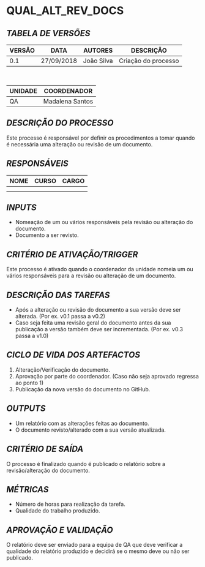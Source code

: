 ﻿QUAL_ALT_REV_DOCS
======

## *TABELA DE VERSÕES*



| VERSÃO | DATA | AUTORES | DESCRIÇÃO |
|--------|------|---------|-----------|
|   0.1     |    27/09/2018  |    João Silva     |       Criação do processo    |
<br>

| UNIDADE | COORDENADOR |
|---------|-------------|
|    QA     |    Madalena Santos    |     




## *DESCRIÇÃO DO PROCESSO*


Este processo é responsável por definir os procedimentos a tomar quando é necessária uma alteração ou revisão de um documento. 
## *RESPONSÁVEIS*


| NOME | CURSO | CARGO |
|------|-------|-------|
|      |       |       |
|      |       |       |


## *INPUTS*

- Nomeação de um ou vários responsáveis pela revisão ou alteração do documento.
- Documento a ser revisto.

## *CRITÉRIO DE ATIVAÇÃO/TRIGGER*


Este processo é ativado quando o coordenador da unidade nomeia um ou vários responsáveis para a revisão ou alteração de um documento.

## *DESCRIÇÃO DAS TAREFAS*


- Após a alteração ou revisão do documento a sua versão deve ser alterada. (Por ex. v0.1 passa a v0.2)
- Caso seja feita uma revisão geral do documento antes da sua publicação a versão também deve ser incrementada. (Por ex. v0.3 passa a v1.0)

## *CICLO DE VIDA DOS ARTEFACTOS*

1. Alteração/Verificação do documento.
2. Aprovação por parte do coordenador. (Caso não seja aprovado regressa ao ponto 1)
3. Publicação da nova versão do documento no GitHub.

## *OUTPUTS*

- Um relatório com as alterações feitas ao documento.
- O documento revisto/alterado com a sua versão atualizada.

## *CRITÉRIO DE SAÍDA*

O processo é finalizado quando é publicado o relatório sobre a revisão/alteração do documento.


## *MÉTRICAS*


- Número de horas para realização da tarefa.
- Qualidade do trabalho produzido.




## *APROVAÇÃO E VALIDAÇÃO*

O relatório deve ser enviado para a equipa de QA que deve verificar a qualidade do relatório produzido e decidirá se o mesmo deve ou não ser publicado.





